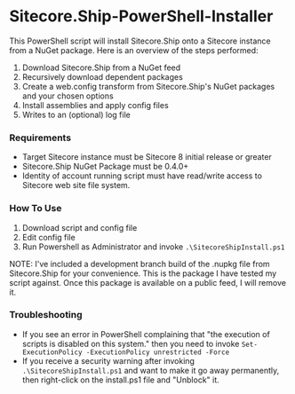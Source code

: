 Sitecore.Ship-PowerShell-Installer
====================================
This PowerShell script will install Sitecore.Ship onto a Sitecore instance from a NuGet package. Here is an overview of the steps performed:

1. Download Sitecore.Ship from a NuGet feed
2. Recursively download dependent packages
3. Create a web.config transform from Sitecore.Ship's NuGet packages and your chosen options
4. Install assemblies and apply config files
5. Writes to an (optional) log file 

### Requirements
- Target Sitecore instance must be Sitecore 8 initial release or greater
- Sitecore.Ship NuGet Package must be 0.4.0+
- Identity of account running script must have read/write access to Sitecore web site file system.

### How To Use
1. Download script and config file
2. Edit config file
3. Run Powershell as Administrator and invoke ```.\SitecoreShipInstall.ps1```

NOTE: I've included a development branch build of the .nupkg file from Sitecore.Ship for your convenience. This is the package I have tested my script against. Once this package is available on a public feed, I will remove it.

### Troubleshooting
- If you see an error in PowerShell complaining that "the execution of scripts is disabled on this system." then you need to invoke ```Set-ExecutionPolicy -ExecutionPolicy unrestricted -Force```
- If you receive a security warning after invoking ```.\SitecoreShipInstall.ps1``` and want to make it go away permanently, then right-click on the install.ps1 file and "Unblock" it.
